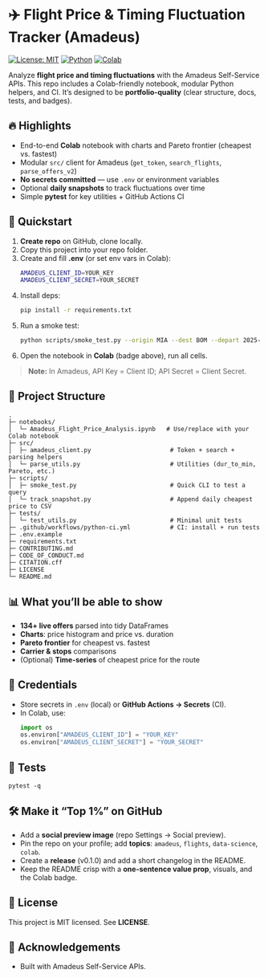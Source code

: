 # ✈️ Flight Price & Timing Fluctuation Tracker (Amadeus)

[![License: MIT](https://img.shields.io/badge/License-MIT-green.svg)](LICENSE)
[![Python](https://img.shields.io/badge/python-3.10%2B-blue.svg)](#)
[![Colab](https://img.shields.io/badge/Run%20in-Colab-orange)](https://colab.research.google.com/github/<raghava0071>/<amadeus-flight-price-fluctuations>/blob/main/notebooks/Amadeus_Flight_Price_Analysis.ipynb)

Analyze **flight price and timing fluctuations** with the Amadeus Self-Service APIs.
This repo includes a Colab-friendly notebook, modular Python helpers, and CI.
It’s designed to be **portfolio-quality** (clear structure, docs, tests, and badges).

## 🔥 Highlights
- End-to-end **Colab** notebook with charts and Pareto frontier (cheapest vs. fastest)
- Modular `src/` client for Amadeus (`get_token`, `search_flights`, `parse_offers_v2`)
- **No secrets committed** — use `.env` or environment variables
- Optional **daily snapshots** to track fluctuations over time
- Simple **pytest** for key utilities + GitHub Actions CI

## 🚀 Quickstart
1. **Create repo** on GitHub, clone locally.
2. Copy this project into your repo folder.
3. Create and fill **.env** (or set env vars in Colab):
   ```bash
   AMADEUS_CLIENT_ID=YOUR_KEY
   AMADEUS_CLIENT_SECRET=YOUR_SECRET
   ```
4. Install deps:
   ```bash
   pip install -r requirements.txt
   ```
5. Run a smoke test:
   ```bash
   python scripts/smoke_test.py --origin MIA --dest BOM --depart 2025-12-04 --return 2026-01-16
   ```
6. Open the notebook in **Colab** (badge above), run all cells.

> **Note:** In Amadeus, API Key = Client ID; API Secret = Client Secret.

## 🧭 Project Structure
```
.
├─ notebooks/
│  └─ Amadeus_Flight_Price_Analysis.ipynb   # Use/replace with your Colab notebook
├─ src/
│  ├─ amadeus_client.py                      # Token + search + parsing helpers
│  └─ parse_utils.py                         # Utilities (dur_to_min, Pareto, etc.)
├─ scripts/
│  ├─ smoke_test.py                          # Quick CLI to test a query
│  └─ track_snapshot.py                      # Append daily cheapest price to CSV
├─ tests/
│  └─ test_utils.py                          # Minimal unit tests
├─ .github/workflows/python-ci.yml           # CI: install + run tests
├─ .env.example
├─ requirements.txt
├─ CONTRIBUTING.md
├─ CODE_OF_CONDUCT.md
├─ CITATION.cff
├─ LICENSE
└─ README.md
```

## 📊 What you’ll be able to show
- **134+ live offers** parsed into tidy DataFrames
- **Charts**: price histogram and price vs. duration
- **Pareto frontier** for cheapest vs. fastest
- **Carrier & stops** comparisons
- (Optional) **Time-series** of cheapest price for the route

## 🔑 Credentials
- Store secrets in `.env` (local) or **GitHub Actions → Secrets** (CI).
- In Colab, use:
  ```python
  import os
  os.environ["AMADEUS_CLIENT_ID"] = "YOUR_KEY"
  os.environ["AMADEUS_CLIENT_SECRET"] = "YOUR_SECRET"
  ```

## 🧪 Tests
```
pytest -q
```

## 🛠️ Make it “Top 1%” on GitHub
- Add a **social preview image** (repo Settings → Social preview).
- Pin the repo on your profile; add **topics**: `amadeus`, `flights`, `data-science`, `colab`.
- Create a **release** (v0.1.0) and add a short changelog in the README.
- Keep the README crisp with a **one-sentence value prop**, visuals, and the Colab badge.

## 📄 License
This project is MIT licensed. See **LICENSE**.

## 🙏 Acknowledgements
- Built with Amadeus Self-Service APIs.
